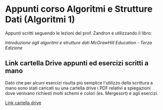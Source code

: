 # Appunti corso Algoritmi e Strutture Dati (Algoritmi 1)

Appunti scritti seguendo le lezioni del prof. Zandron e utilizzando il libro:

*Introduzione agli algoritmi e strutture dati McGrawHill Education - Terza Edizione*

## Link cartella Drive appunti ed esercizi scritti a mano

Dato che per alcuni esercizi risulta più semplice l'utilizzo della scrittura a mano sono stati
caricati su una cartella drive i PDF relativi a spiegazioni dove venivano richiesti molti schemi e colori
(es. Mergesort) e agli esercizi.

[Link cartella drive](https://drive.google.com/drive/folders/1TZRqhmBgASV2y6Vv8Jhuhiq-pgPJ-Aup?usp=sharing)